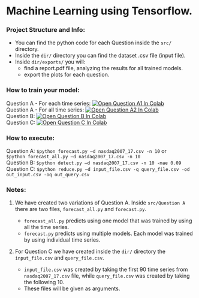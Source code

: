# Machine Learning using Tensorflow.

### Project Structure and Info:

- You can find the python code for each Question inside the  `src/` directory.
- Inside the `dir/` directory you can find the dataset .csv file (input file).
- Inside `dir/exports/` you will:
  - find a report.pdf file, analyzing the results for all trained models.
  - export the plots for each question.

### How to train your model:

Question A - For each time series:
[![Open Question A1 In Colab](https://colab.research.google.com/assets/colab-badge.svg)](https://colab.research.google.com/drive/1U7BL5D9G0btYpWmswPgVWk59AUj-jMUy?usp=sharing)<br />
Question A - For all time series:
[![Open Question A2 In Colab](https://colab.research.google.com/assets/colab-badge.svg)](https://colab.research.google.com/drive/1fZrYgKbhb7ZEABkpXEWWelFMav5sFwJ5?usp=sharing)<br />
Question Β:
[![Open Question B In Colab](https://colab.research.google.com/assets/colab-badge.svg)](https://colab.research.google.com/drive/1COqg6tsL6WM_Eye2Yv84o0y9hdEkNIEZ?usp=sharing)<br />
Question C:
[![Open Question C In Colab](https://colab.research.google.com/assets/colab-badge.svg)](https://colab.research.google.com/drive/1LBrn2DlUjxAugzAXNAWtZ2Gs_PuOl3po?usp=sharing)<br />

### How to execute:

Question A: `$python forecast.py –d nasdaq2007_17.csv -n 10` or <br /> `$python forecast_all.py –d nasdaq2007_17.csv -n 10`<br />
Question B: `$python detect.py –d nasdaq2007_17.csv -n 10 -mae 0.09`<br />
Question C: `$python reduce.py –d input_file.csv -q query_file.csv -od out_input.csv -oq out_query.csv`<br />

### Notes:

1. We have created two variations of Question A. Inside `src/Question A` there are two files, `forecast_all.py` and `forecast.py`. 
   - `forecast_all.py` predicts using one model that was trained by using all the time series.
   - `forecast.py` predicts using multiple models. Each model was trained by using individual time series.

2. For Question C we have created inside the `dir/` directory the `input_file.csv` and `query_file.csv`. 
   - `input_file.csv` was created by taking the first 90 time series from `nasdaq2007_17.csv` file, while `query_file.csv` was created by taking the following 10.
   - These files will be given as arguments.
